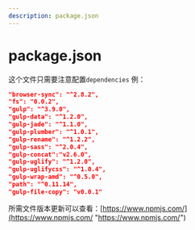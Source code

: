 ```yaml
---
description: package.json
---
```


# package.json

这个文件只需要注意配置`dependencies` 例：
```json
"browser-sync": "^2.8.2",
"fs": "0.0.2",
"gulp": "^3.9.0",
"gulp-data": "^1.2.0",
"gulp-jade": "^1.1.0",
"gulp-plumber": "^1.0.1",
"gulp-rename": "^1.2.2",
"gulp-sass": "^2.0.4",
"gulp-concat":"v2.6.0",
"gulp-uglify": "^1.2.0",
"gulp-uglifycss": "^1.0.4",
"gulp-wrap-amd": "^0.5.0",
"path": "^0.11.14",
"gulp-file-copy": "v0.0.1"
```

所需文件版本更新可以查看：[https://www.npmjs.com/](https://www.npmjs.com/ "https://www.npmjs.com/")